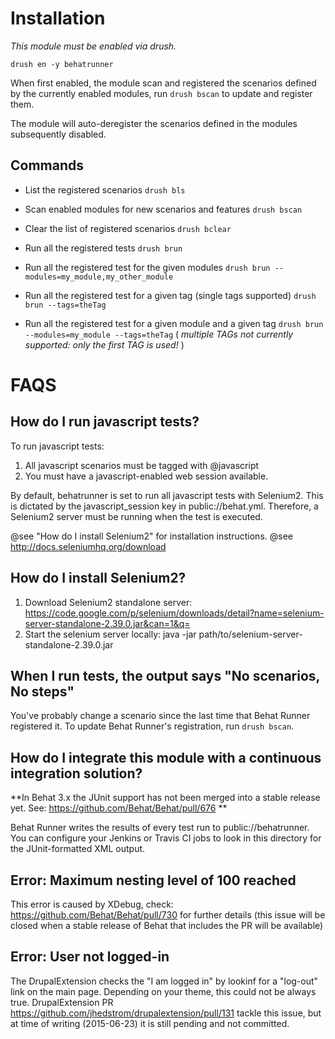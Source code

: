 Installation
================================================================================

*This module must be enabled via drush.*

`drush en -y behatrunner`

When first enabled, the module scan and registered the scenarios defined by the
currently enabled modules, run `drush bscan` to update and register them.

The module will auto-deregister the scenarios defined in the modules subsequently
disabled.

Commands
--------------------------------------------------------------------------------

- List the registered scenarios
  `drush bls`

- Scan enabled modules for new scenarios and features
  `drush bscan`

- Clear the list of registered scenarios
  `drush bclear`

- Run all the registered tests
  `drush brun`

- Run all the registered test for the given modules
  `drush brun --modules=my_module,my_other_module`
  
- Run all the registered test for a given tag (single tags supported)
  `drush brun --tags=theTag`

      
- Run all the registered test for a given module and a given tag
  `drush brun --modules=my_module --tags=theTag`  ( *multiple TAGs not currently supported: only the first TAG is used!* )


FAQS
================================================================================

How do I run javascript tests?
--------------------------------------------------------------------------------

To run javascript tests:

1. All javascript scenarios must be tagged with @javascript
2. You must have a javascript-enabled web session available.

By default, behatrunner is set to run all javascript tests with
Selenium2. This is dictated by the javascript_session key in public://behat.yml.
Therefore, a Selenium2 server must be running when the test is executed.

@see "How do I install Selenium2" for installation instructions.
@see http://docs.seleniumhq.org/download

How do I install Selenium2?
--------------------------------------------------------------------------------

1. Download Selenium2 standalone server:
   https://code.google.com/p/selenium/downloads/detail?name=selenium-server-standalone-2.39.0.jar&can=1&q=
2. Start the selenium server locally:
   java -jar path/to/selenium-server-standalone-2.39.0.jar

When I run tests, the output says "No scenarios, No steps"
--------------------------------------------------------------------------------

You've probably change a scenario since the last time that Behat Runner
registered it. To update Behat Runner's registration, run `drush bscan`.

How do I integrate this module with a continuous integration solution?
--------------------------------------------------------------------------------

**In Behat 3.x the JUnit support has not been merged into a stable release yet.
See: https://github.com/Behat/Behat/pull/676 **

Behat Runner writes the results of every test run to public://behatrunner. You
can configure your Jenkins or Travis CI jobs to look in this directory for the
JUnit-formatted XML output.

Error: Maximum nesting level of 100 reached
--------------------------------------------------------------------------------
This error is caused by XDebug, check: https://github.com/Behat/Behat/pull/730
for further details (this issue will be closed when a stable release of Behat
that includes the PR will be available)

Error: User not logged-in
--------------------------------------------------------------------------------
The DrupalExtension checks the "I am logged in" by lookinf for a "log-out" link
on the main page. Depending on your theme, this could not be always true.
DrupalExtension PR https://github.com/jhedstrom/drupalextension/pull/131 tackle
this issue, but at time of writing (2015-06-23) it is still pending and not
committed.


